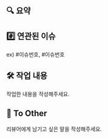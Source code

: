 ## 🔍  요약


## #️⃣ 연관된 이슈

ex) #이슈번호, #이슈번호

## 🛠️ 작업 내용

작업한 내용을 작성해주세요.

## 💬 To Other

리뷰어에게 남기고 싶은 말을 작성해주세요.
